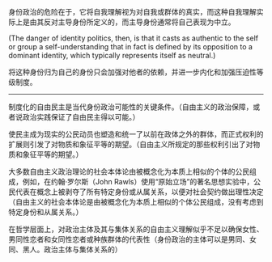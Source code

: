 身份政治的危险在于，它将自我理解视为对自我或群体的真实，而这种自我理解实际上是由其反对主导身份所定义的，而主导身份通常将自己表现为中立。

(The danger of identity politics, then, is that it casts as authentic to the self or group a self-understanding that in fact is defined by its opposition to a dominant identity, which typically represents itself as neutral.)

将这种身份归为自己的身份只会加强对他者的依赖，并进一步内化和加强压迫性等级制度。


---

制度化的自由民主是当代身份政治可能性的关键条件。（自由主义的政治保障，或者说政治实践保证了自由民主得以可能。）

使民主成为现实的公民动员也塑造和统一了以前在政体之外的群体，而正式权利的扩展则引发了对物质和象征平等的期望。（自由主义所规定的那些权利引出了对物质和象征平等的期望。）

大多数自由主义政治理论的社会本体论由被概念化为本质上相似的个体的公民组成，例如，在约翰·罗尔斯（John Rawls）使用“原始立场”的著名思想实验中，公民代表在概念上被剥夺了所有特定身份或从属关系，以便对社会契约做出理性决定（自由主义的社会本体论是由被概念化为本质上相似的个体公民组成，没有考虑到特定身份和从属关系。）

在哲学层面上，对政治主体及其与集体关系的自由主义理解似乎不足以确保女性、男同性恋者和女同性恋者或种族群体的代表性（身份政治的主体可以是男同、女同、黑人。政治主体与集体关系的）
